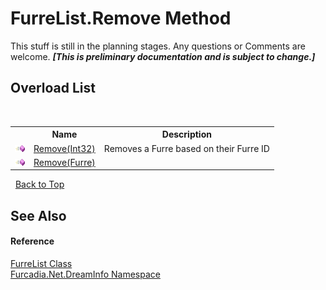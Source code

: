 # FurreList.Remove Method 
This stuff is still in the planning stages. Any questions or Comments are welcome. _**\[This is preliminary documentation and is subject to change.\]**_


## Overload List
&nbsp;<table><tr><th></th><th>Name</th><th>Description</th></tr><tr><td>![Public method](media/pubmethod.gif "Public method")</td><td><a href="M_Furcadia_Net_DreamInfo_FurreList_Remove_1">Remove(Int32)</a></td><td>
Removes a Furre based on their Furre ID</td></tr><tr><td>![Public method](media/pubmethod.gif "Public method")</td><td><a href="M_Furcadia_Net_DreamInfo_FurreList_Remove">Remove(Furre)</a></td><td></td></tr></table>&nbsp;
<a href="#furrelist.remove-method">Back to Top</a>

## See Also


#### Reference
<a href="T_Furcadia_Net_DreamInfo_FurreList">FurreList Class</a><br /><a href="N_Furcadia_Net_DreamInfo">Furcadia.Net.DreamInfo Namespace</a><br />